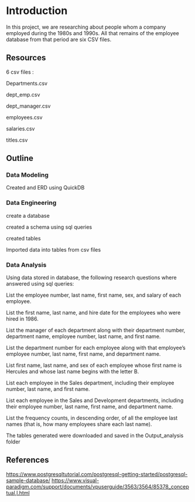# Introduction

In this project, we are researching about people whom a company employed during the 1980s and 1990s. All that remains of the employee database from that period are six CSV files.

## Resources

6 csv files :

Departments.csv

dept_emp.csv

dept_manager.csv

employees.csv

salaries.csv

titles.csv

## Outline

### Data Modeling

Created and ERD using QuickDB

### Data Engineering

create a database

created a schema using sql queries

created tables

Imported data into tables from csv files

### Data Analysis

Using data stored in database, the following research questions where answered using sql queries:

List the employee number, last name, first name, sex, and salary of each employee.

List the first name, last name, and hire date for the employees who were hired in 1986.

List the manager of each department along with their department number, department name, employee number, last name, and first name.

List the department number for each employee along with that employee’s employee number, last name, first name, and department name.

List first name, last name, and sex of each employee whose first name is Hercules and whose last name begins with the letter B.

List each employee in the Sales department, including their employee number, last name, and first name.

List each employee in the Sales and Development departments, including their employee number, last name, first name, and department name.

List the frequency counts, in descending order, of all the employee last names (that is, how many employees share each last name).

The tables generated were downloaded and saved in the Output_analysis folder

## References

<https://www.postgresqltutorial.com/postgresql-getting-started/postgresql-sample-database/>
<https://www.visual-paradigm.com/support/documents/vpuserguide/3563/3564/85378_conceptual,l.html>
